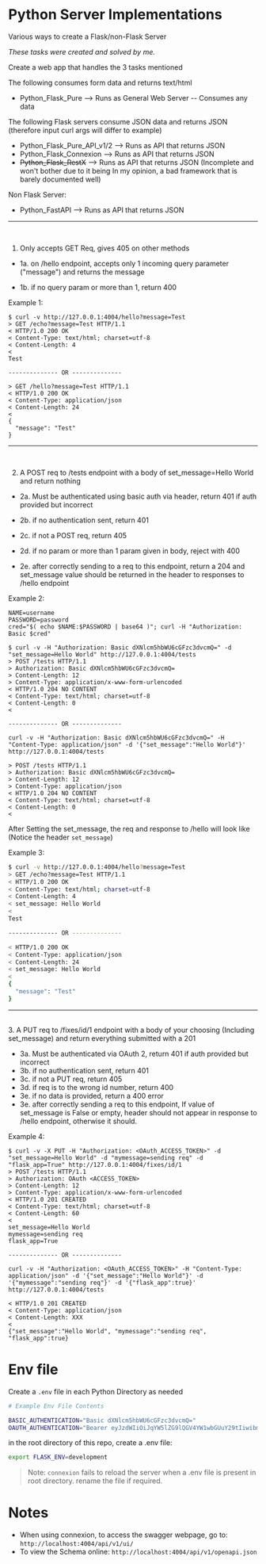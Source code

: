 # Python Server Implementations

Various ways to create a Flask/non-Flask Server

_These tasks were created and solved by me._

Create a web app that handles the 3 tasks mentioned

The following consumes form data and returns text/html

- Python_Flask_Pure --> Runs as General Web Server -- Consumes any data

The following Flask servers consume JSON data and returns JSON (therefore input curl args will differ to example)

- Python_Flask_Pure_API_v1/2 --> Runs as API that returns JSON
- Python_Flask_Connexion --> Runs as API that returns JSON
- ~~Python_Flask_RestX~~ --> Runs as API that returns JSON (Incomplete and won't bother due to it being In my opinion, a bad framework that is barely documented well)

Non Flask Server:

- Python_FastAPI --> Runs as API that returns JSON

---

<br>

1. Only accepts GET Req, gives 405 on other methods

- 1a. on /hello endpoint, accepts only 1 incoming query parameter ("message") and returns the message

- 1b. if no query param or more than 1, return 400

Example 1:

```
$ curl -v http://127.0.0.1:4004/hello?message=Test
> GET /echo?message=Test HTTP/1.1
< HTTP/1.0 200 OK
< Content-Type: text/html; charset=utf-8
< Content-Length: 4
<
Test

-------------- OR --------------

> GET /hello?message=Test HTTP/1.1
< HTTP/1.0 200 OK
< Content-Type: application/json
< Content-Length: 24
<
{
  "message": "Test"
}
```
---

<br>

2. A POST req to /tests endpoint with a body of set_message=Hello World and return nothing

- 2a. Must be authenticated using basic auth via header, return 401 if auth provided but incorrect

- 2b. if no authentication sent, return 401

- 2c. if not a POST req, return 405

- 2d. if no param or more than 1 param given in body, reject with 400

- 2e. after correctly sending to a req to this endpoint, return a 204 and set_message value should be returned in the header to responses to /hello endpoint

Example 2:

```
NAME=username
PASSWORD=password
cred="$( echo $NAME:$PASSWORD | base64 )"; curl -H "Authorization: Basic $cred"

$ curl -v -H "Authorization: Basic dXNlcm5hbWU6cGFzc3dvcmQ=" -d "set_message=Hello World" http://127.0.0.1:4004/tests
> POST /tests HTTP/1.1
> Authorization: Basic dXNlcm5hbWU6cGFzc3dvcmQ=
> Content-Length: 12
> Content-Type: application/x-www-form-urlencoded
< HTTP/1.0 204 NO CONTENT
< Content-Type: text/html; charset=utf-8
< Content-Length: 0
<

-------------- OR --------------

curl -v -H "Authorization: Basic dXNlcm5hbWU6cGFzc3dvcmQ=" -H "Content-Type: application/json" -d '{"set_message":"Hello World"}' http://127.0.0.1:4004/tests

> POST /tests HTTP/1.1
> Authorization: Basic dXNlcm5hbWU6cGFzc3dvcmQ=
> Content-Length: 12
> Content-Type: application/json
< HTTP/1.0 204 NO CONTENT
< Content-Type: text/html; charset=utf-8
< Content-Length: 0
<
```

After Setting the set_message, the req and response to /hello will look like (Notice the header `set_message`)

Example 3:

```bash
$ curl -v http://127.0.0.1:4004/hello?message=Test
> GET /echo?message=Test HTTP/1.1
< HTTP/1.0 200 OK
< Content-Type: text/html; charset=utf-8
< Content-Length: 4
< set_message: Hello World
<
Test

-------------- OR --------------

< HTTP/1.0 200 OK
< Content-Type: application/json
< Content-Length: 24
< set_message: Hello World
< 
{
  "message": "Test"
}
```

---

<br>
3. A PUT req to /fixes/id/1 endpoint with a body of your choosing (Including set_message) and return everything submitted with a 201

- 3a. Must be authenticated via OAuth 2, return 401 if auth provided but incorrect
- 3b. if no authentication sent, return 401
- 3c. if not a PUT req, return 405
- 3d. if req is to the wrong id number, return 400
- 3e. if no data is provided, return a 400 error
- 3e. after correctly sending a req to this endpoint, If value of set_message is False or empty, header should not appear in response to /hello endpoint, otherwise it should.

Example 4:
```
$ curl -v -X PUT -H "Authorization: <OAuth_ACCESS_TOKEN>" -d "set_message=Hello World" -d "mymessage=sending req" -d "flask_app=True" http://127.0.0.1:4004/fixes/id/1
> POST /tests HTTP/1.1
> Authorization: OAuth <ACCESS_TOKEN>
> Content-Length: 12
> Content-Type: application/x-www-form-urlencoded
< HTTP/1.0 201 CREATED
< Content-Type: text/html; charset=utf-8
< Content-Length: 60
<
set_message=Hello World
mymessage=sending req
flask_app=True

-------------- OR --------------

curl -v -H "Authorization: <OAuth_ACCESS_TOKEN>" -H "Content-Type: application/json" -d '{"set_message":"Hello World"}' -d '{"mymessage":"sending req"}' -d '{"flask_app":true}'  http://127.0.0.1:4004/tests

< HTTP/1.0 201 CREATED
< Content-Type: application/json
< Content-Length: XXX
<
{"set_message":"Hello World", "mymessage":"sending req", "flask_app":true}
```

# Env file

Create a `.env` file in each Python Directory as needed


```bash
# Example Env File Contents

BASIC_AUTHENTICATION="Basic dXNlcm5hbWU6cGFzc3dvcmQ="
OAUTH_AUTHENTICATION="Bearer eyJzdWIiOiJqYW5lZG9lQGV4YW1wbGUuY29tIiwibmFtZSI6IkphbmUgRG9lIiwiaWF0IjoxNTQ2MzAwODAwLCJleHAiOjE4OTM0NTYwMDB9"
```

in the root directory of this repo, create a .env file:

```bash
export FLASK_ENV=development
```

> Note: `connexion` fails to reload the server when a .env file is present in root directory. rename the file if required.

# Notes

- When using connexion, to access the swagger webpage, go to: `http://localhost:4004/api/v1/ui/`
- To view the Schema online: `http://localhost:4004/api/v1/openapi.json`